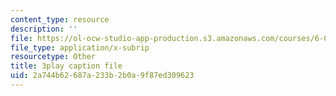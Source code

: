 ```yaml
---
content_type: resource
description: ''
file: https://ol-ocw-studio-app-production.s3.amazonaws.com/courses/6-004-computation-structures-spring-2017/2a744b62687a233b2b0a9f87ed309623_B7F6vh_plHw.srt
file_type: application/x-subrip
resourcetype: Other
title: 3play caption file
uid: 2a744b62-687a-233b-2b0a-9f87ed309623
---
```

